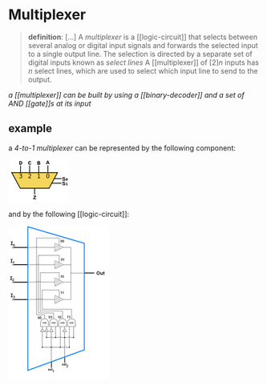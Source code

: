 # Multiplexer

> **definition**: [...] A _multiplexer_ is a [[logic-circuit]] that selects between several analog or digital input signals and forwards the selected input to a single output line. The selection is directed by a separate set of digital inputs known as _select lines_ A [[multiplexer]] of $[2]n$ inputs has $n$ select lines, which are used to select which input line to send to the output.

_a [[multiplexer]] can be built by using a [[binary-decoder]] and a set of AND [[gate]]s at its input_

## example

a _4-to-1 multiplexer_ can be represented by the following component:

![](20220427193833.png)

and by the following [[logic-circuit]]:

![](20220427193839.png)
